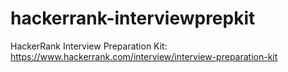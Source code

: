 # hackerrank-interviewprepkit
HackerRank Interview Preparation Kit: https://www.hackerrank.com/interview/interview-preparation-kit
